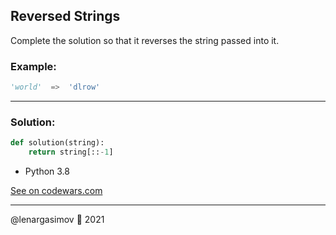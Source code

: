 ## Reversed Strings

Complete the solution so that it reverses the string passed into it.

### Example:

```python
'world'  =>  'dlrow'
```

--- 

### Solution:

```python
def solution(string):
    return string[::-1]
```

- Python 3.8

[See on codewars.com](https://www.codewars.com/kata/5168bb5dfe9a00b126000018/train/python)

---

@lenargasimov 🥷 2021